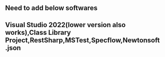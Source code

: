 ﻿

## Need to add below softwares
## Visual Studio 2022(lower version also works),Class Library Project,RestSharp,MSTest,Specflow,Newtonsoft.json
